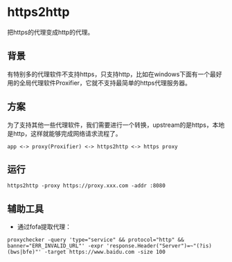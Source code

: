 # https2http
把https的代理变成http的代理。

## 背景
有特别多的代理软件不支持https，只支持http，比如在windows下面有一个最好用的全局代理软件Proxifier，它就不支持最简单的https代理服务器。

## 方案
为了支持其他一些代理软件，我们需要进行一个转换，upstream的是https，本地是http，这样就能够完成网络请求流程了。

```
app <-> proxy(Proxifier) <-> https2http <-> https proxy
```

## 运行

```shell
https2http -proxy https://proxy.xxx.com -addr :8080
```

## 辅助工具
- 通过fofa提取代理：
```shell
proxychecker -query 'type="service" && protocol="http" && banner="ERR_INVALID_URL"' -expr 'response.Header("Server")=~"(?is)(bws|bfe)"' -target https://www.baidu.com -size 100
```